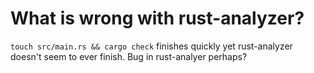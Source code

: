 # What is wrong with rust-analyzer?

`touch src/main.rs && cargo check` finishes quickly yet rust-analyzer doesn't seem to ever finish. Bug in rust-analyer perhaps?
